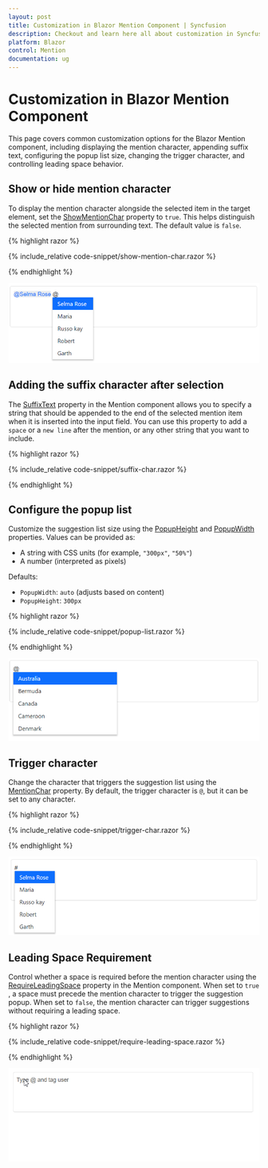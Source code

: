 ```yaml
---
layout: post
title: Customization in Blazor Mention Component | Syncfusion
description: Checkout and learn here all about customization in Syncfusion Blazor Mention component and much more.
platform: Blazor
control: Mention
documentation: ug
---
```


# Customization in Blazor Mention Component

This page covers common customization options for the Blazor Mention component, including displaying the mention character, appending suffix text, configuring the popup list size, changing the trigger character, and controlling leading space behavior.

## Show or hide mention character

To display the mention character alongside the selected item in the target element, set the [ShowMentionChar](https://help.syncfusion.com/cr/blazor/Syncfusion.Blazor.DropDowns.SfMention-1.html#Syncfusion_Blazor_DropDowns_SfMention_1_ShowMentionChar) property to `true`. This helps distinguish the selected mention from surrounding text. The default value is `false`.

{% highlight razor %}

{% include_relative code-snippet/show-mention-char.razor %}

{% endhighlight %}

![Blazor Mention showing the mention character with selected item](./images/blazor-mention-show-mention-char.png)

## Adding the suffix character after selection

The [SuffixText](https://help.syncfusion.com/cr/blazor/Syncfusion.Blazor.DropDowns.SfMention-1.html#Syncfusion_Blazor_DropDowns_SfMention_1_SuffixText) property in the Mention component allows you to specify a string that should be appended to the end of the selected mention item when it is inserted into the input field. You can use this property to add a `space` or a `new line` after the mention, or any other string that you want to include.

{% highlight razor %}

{% include_relative code-snippet/suffix-char.razor %}

{% endhighlight %}

## Configure the popup list

Customize the suggestion list size using the [PopupHeight](https://help.syncfusion.com/cr/blazor/Syncfusion.Blazor.DropDowns.SfMention-1.html#Syncfusion_Blazor_DropDowns_SfMention_1_PopupHeight) and [PopupWidth](https://help.syncfusion.com/cr/blazor/Syncfusion.Blazor.DropDowns.SfMention-1.html#Syncfusion_Blazor_DropDowns_SfMention_1_PopupWidth) properties. Values can be provided as:
- A string with CSS units (for example, `"300px"`, `"50%"`)
- A number (interpreted as pixels)

Defaults:
- `PopupWidth`: `auto` (adjusts based on content)
- `PopupHeight`: `300px`

{% highlight razor %}

{% include_relative code-snippet/popup-list.razor %}

{% endhighlight %}

![Blazor Mention with configured popup width and height](./images/blazor-mention-popup-list.png)

## Trigger character

Change the character that triggers the suggestion list using the [MentionChar](https://help.syncfusion.com/cr/blazor/Syncfusion.Blazor.DropDowns.SfMention-1.html#Syncfusion_Blazor_DropDowns_SfMention_1_MentionChar) property. By default, the trigger character is `@`, but it can be set to any character.

{% highlight razor %}

{% include_relative code-snippet/trigger-char.razor %}

{% endhighlight %}

![Blazor Mention using a custom trigger character](./images/blazor-mention-trigger-char.png)

## Leading Space Requirement

Control whether a space is required before the mention character using the [RequireLeadingSpace](https://help.syncfusion.com/cr/blazor/Syncfusion.Blazor.DropDowns.SfMention-1.html#properties) property in the Mention component. When set to `true` , a space must precede the mention character to trigger the suggestion popup. When set to `false`, the mention character can trigger suggestions without requiring a leading space.

{% highlight razor %}

{% include_relative code-snippet/require-leading-space.razor %}

{% endhighlight %}

![Blazor Mention configured with leading space requirement](./images/require_leading_space.gif)